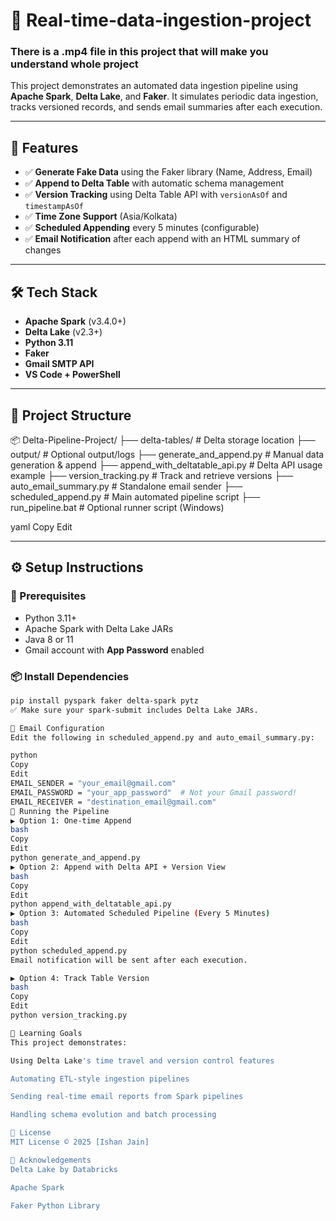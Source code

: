 # 🚀 Real-time-data-ingestion-project

### There is a .mp4 file in this project that will make you understand whole project


This project demonstrates an automated data ingestion pipeline using **Apache Spark**, **Delta Lake**, and **Faker**. It simulates periodic data ingestion, tracks versioned records, and sends email summaries after each execution.

---

## 📌 Features

- ✅ **Generate Fake Data** using the Faker library (Name, Address, Email)
- ✅ **Append to Delta Table** with automatic schema management
- ✅ **Version Tracking** using Delta Table API with `versionAsOf` and `timestampAsOf`
- ✅ **Time Zone Support** (Asia/Kolkata)
- ✅ **Scheduled Appending** every 5 minutes (configurable)
- ✅ **Email Notification** after each append with an HTML summary of changes

---

## 🛠️ Tech Stack

- **Apache Spark** (v3.4.0+)
- **Delta Lake** (v2.3+)
- **Python 3.11**
- **Faker**
- **Gmail SMTP API**
- **VS Code + PowerShell**

---

## 📁 Project Structure

📦 Delta-Pipeline-Project/
├── delta-tables/ # Delta storage location
├── output/ # Optional output/logs
├── generate_and_append.py # Manual data generation & append
├── append_with_deltatable_api.py # Delta API usage example
├── version_tracking.py # Track and retrieve versions
├── auto_email_summary.py # Standalone email sender
├── scheduled_append.py # Main automated pipeline script
├── run_pipeline.bat # Optional runner script (Windows)

yaml
Copy
Edit

---

## ⚙️ Setup Instructions

### 🔧 Prerequisites

- Python 3.11+
- Apache Spark with Delta Lake JARs
- Java 8 or 11
- Gmail account with **App Password** enabled

### 📦 Install Dependencies

```bash
pip install pyspark faker delta-spark pytz
✅ Make sure your spark-submit includes Delta Lake JARs.

📨 Email Configuration
Edit the following in scheduled_append.py and auto_email_summary.py:

python
Copy
Edit
EMAIL_SENDER = "your_email@gmail.com"
EMAIL_PASSWORD = "your_app_password"  # Not your Gmail password!
EMAIL_RECEIVER = "destination_email@gmail.com"
🚀 Running the Pipeline
▶️ Option 1: One-time Append
bash
Copy
Edit
python generate_and_append.py
▶️ Option 2: Append with Delta API + Version View
bash
Copy
Edit
python append_with_deltatable_api.py
▶️ Option 3: Automated Scheduled Pipeline (Every 5 Minutes)
bash
Copy
Edit
python scheduled_append.py
Email notification will be sent after each execution.

▶️ Option 4: Track Table Version
bash
Copy
Edit
python version_tracking.py

🧠 Learning Goals
This project demonstrates:

Using Delta Lake's time travel and version control features

Automating ETL-style ingestion pipelines

Sending real-time email reports from Spark pipelines

Handling schema evolution and batch processing

📜 License
MIT License © 2025 [Ishan Jain]

🙌 Acknowledgements
Delta Lake by Databricks

Apache Spark

Faker Python Library

